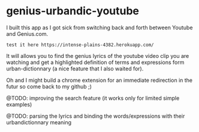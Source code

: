 # genius-urbandic-youtube

I built this app as I got sick from switching back and forth between Youtube and Genius.com.

    test it here https://intense-plains-4382.herokuapp.com/

It will allows you to find the genius lyrics of the youtube video clip you are watching and get a highlighted definition of terms and expressions form urban-dictionnary (a nice feature that I also waited for).

Oh and I might build a chrome extension for an immediate redirection in the futur so come back to my github ;)

@TODO: improving the search feature (it works only for limited simple examples)

@TODO: parsing the lyrics and binding the words/expressions with their urbandictionnary meaning



